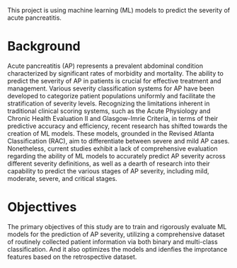 This project is using machine learning (ML) models to predict the severity of acute pancreatitis. 

# Background
Acute pancreatitis (AP) represents a prevalent abdominal condition characterized by significant rates of morbidity and mortality. The ability to predict the severity of AP in patients is crucial for effective treatment and management. Various severity classification systems for AP have been developed to categorize patient populations uniformly and facilitate the stratification of severity levels. Recognizing the limitations inherent in traditional clinical scoring systems, such as the Acute Physiology and Chronic Health Evaluation II and Glasgow-Imrie Criteria, in terms of their predictive accuracy and efficiency, recent research has shifted towards the creation of ML models. These models, grounded in the Revised Atlanta Classification (RAC), aim to differentiate between severe and mild AP cases. Nonetheless, current studies exhibit a lack of comprehensive evaluation regarding the ability of ML models to accurately predict AP severity across different severity definitions, as well as a dearth of research into their capability to predict the various stages of AP severity, including mild, moderate, severe, and critical stages.

# Objecttives
The primary objectives of this study are to train and rigorously evaluate ML models for the prediction of AP severity, utilizing a comprehensive dataset of routinely collected patient information via both binary and multi-class classification. And it also optimizes the models and idenfies the improtance features based on the retrospective dataset.
